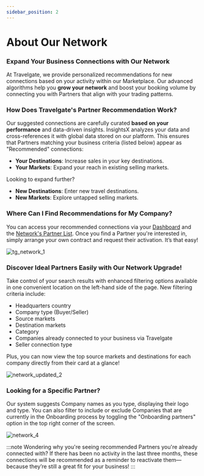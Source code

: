 ```yaml
---
sidebar_position: 2
---
```


# About Our Network

### Expand Your Business Connections with Our Network

At Travelgate, we provide personalized recommendations for new connections based on your activity within our Marketplace. Our advanced algorithms help you **grow your network** and boost your booking volume by connecting you with Partners that align with your trading patterns.

### How Does Travelgate's Partner Recommendation Work?

Our suggested connections are carefully curated **based on your performance** and data-driven insights. InsightsX analyzes your data and cross-references it with global data stored on our platform. This ensures that Partners matching your business criteria (listed below) appear as "Recommended" connections:

* **Your Destinations**: Increase sales in your key destinations.
* **Your Markets**: Expand your reach in existing selling markets.

Looking to expand further?

* **New Destinations**: Enter new travel destinations.
* **New Markets**: Explore untapped selling markets.

### Where Can I Find Recommendations for My Company?

You can access your recommended connections via your [Dashboard](https://app.travelgate.com/dashboard) and the [Network's Partner List](https://app.travelgate.com/network/partners). Once you find a Partner you're interested in, simply arrange your own contract and request their activation. It’s that easy!

![tg_network_1](https://storage.travelgate.com/kbase/tg_network_1.jpg)

### Discover Ideal Partners Easily with Our Network Upgrade!

Take control of your search results with enhanced filtering options available in one convenient location on the left-hand side of the page. New filtering criteria include:

* Headquarters country
* Company type (Buyer/Seller)
* Source markets
* Destination markets
* Category
* Companies already connected to your business via Travelgate
* Seller connection type

Plus, you can now view the top source markets and destinations for each company directly from their card at a glance!

![network_updated_2](https://storage.travelgate.com/kbase/network_updated_2.jpg)

### Looking for a Specific Partner?

Our system suggests Company names as you type, displaying their logo and type. You can also filter to include or exclude Companies that are currently in the Onboarding process by toggling the "Onboarding partners" option in the top right corner of the screen.

![network_4](https://storage.travelgate.com/kbase/network_4.jpg)

:::note Wondering why you're seeing recommended Partners you're already connected with?
If there has been no activity in the last three months, these connections will be recommended as a reminder to reactivate them—because they’re still a great fit for your business!
:::

